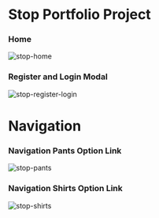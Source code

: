 # Stop Portfolio Project 
### Home
![stop-home](https://user-images.githubusercontent.com/51460153/152671630-1db39d57-f5b7-47fa-9182-c19abec5fdcf.png)

### Register and Login Modal
![stop-register-login](https://user-images.githubusercontent.com/51460153/152671846-e1267509-1de9-44ce-ace8-70c031a6fa64.png)

# Navigation
### Navigation Pants Option Link
![stop-pants](https://user-images.githubusercontent.com/51460153/152671685-ea244350-2f95-4eaa-9529-a8b35175ea08.png)

### Navigation Shirts Option Link
![stop-shirts](https://user-images.githubusercontent.com/51460153/152671758-96d2d688-986c-4a4f-8d42-3713ee666827.png)


